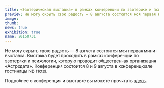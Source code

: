 ```yaml
---
title: «Эзотерическая выставка» в рамках конференции по эзотерике и психологии
preview: Не могу скрыть свою радость — 8 августа состоится моя первая мини-выставка. Выставка будет проходить в рамках конференции по эзотерики и психологии, которую проводит общественная организация «Астродата».
image: 
thumb: 
news: true
exhibition: true
name: 20150731
---
```


Не могу скрыть свою радость — 8 августа состоится моя первая мини-выставка. Выставка будет проходить в рамках конференции по эзотерики и психологии, которую проводит общественная организация «Астродата». Конференция состоится 8 и 9 августа в конференц-зале гостиницы NB Hotel.

Подробнее о конференции и выставке вы можете прочитать [здесь](http://astrodata.pro/arhiv/4642).